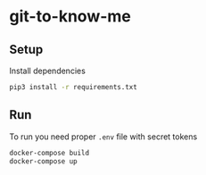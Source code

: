# git-to-know-me

## Setup

Install dependencies

```bash
pip3 install -r requirements.txt
```

## Run

To run you need proper `.env` file with secret tokens

```bash
docker-compose build
docker-compose up
```